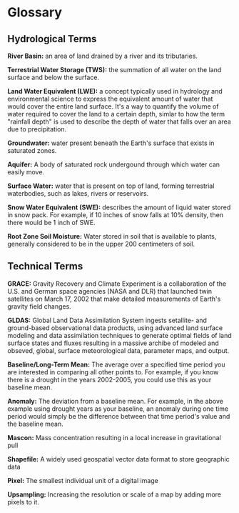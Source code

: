 # Glossary 

## Hydrological Terms

**River Basin:** an area of land drained by a river and its tributaries.      

**Terrestrial Water Storage (TWS):** the summation of all water on the land surface and below the surface. 

**Land Water Equivalent (LWE):** a concept typically used in hydrology and environmental science to express the equivalent amount of water that would cover the entire land surface. It's a way to quantify the volume of water required to cover the land to a certain depth, simlar to how the term "rainfall depth" is used to describe the depth of water that falls over an area due to precipitation. 

**Groundwater:** water present beneath the Earth's surface that exists in saturated zones. 

**Aquifer:** A body of saturated rock undergound through which water can easily move. 

**Surface Water:** water that is present on top of land, forming terrestrial waterbodies, such as lakes, rivers or reservoirs. 

**Snow Water Equivalent (SWE):** describes the amount of liquid water stored in snow pack. For example, if 10 inches of snow falls at 10% density, then there would be 1 inch of SWE. 

**Root Zone Soil Moisture:** Water stored in soil that is available to plants, generally considered to be in the upper 200 centimeters of soil. 

## Technical Terms

**GRACE:** Gravity Recovery and Climate Experiment is a collaboration of the U.S. and German space agencies (NASA and DLR) that launched twin satellites on March 17, 2002 that make detailed measurements of Earth's gravity field changes. 

**GLDAS:** Global Land Data Assimilation System ingests setallite- and ground-based observational data products, using advanced land surface modeling and data assimilation techniques to generate optimal fields of land surface states and fluxes resulting in a massive archibe of modeled and obseved, global, surface meteorological data, parameter maps, and output.   

**Baseline/Long-Term Mean:** The average over a specified time period you are interested in comparing all other points to. For example, if you know there is a drought in the years 2002-2005, you could use this as your baseline mean.

**Anomaly:** The deviation from a baseline mean. For example, in the above example using drought years as your baseline, an anomaly during one time period would simply be the difference between that time period's value and the baseline mean. 

**Mascon:** Mass concentration resulting in a local increase in gravitational pull 

**Shapefile:** A widely used geospatial vector data format to store geographic data

**Pixel:** The smallest individual unit of a digital image

**Upsampling:** Increasing the resolution or scale of a map by adding more pixels to it. 

